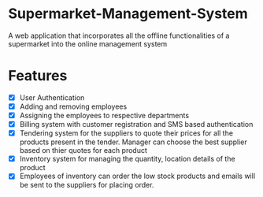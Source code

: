 # Supermarket-Management-System 
A web application that incorporates all the offline functionalities of a supermarket into the online management system
# Features
- [x] User Authentication
- [x] Adding and removing employees
- [x] Assigning the employees to respective departments
- [x] Billing system with customer registration and SMS based authentication
- [X] Tendering system for the suppliers to quote their prices for all the products present in the tender. Manager can choose the best supplier based on thier quotes for each product
- [x] Inventory system for managing the quantity, location details of the product
- [x] Employees of inventory can order the low stock products and emails will be sent to the suppliers for placing order.   
